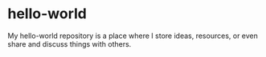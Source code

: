 # hello-world
My hello-world repository is a place where I store ideas, resources, or even share and discuss things with others. 
